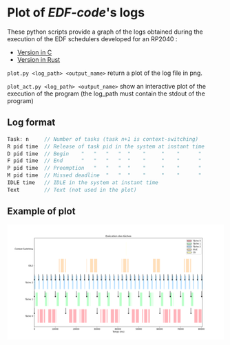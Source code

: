 # Plot of _EDF-code_'s logs

These python scripts provide a graph of the logs obtained during the execution of the EDF schedulers developed for an RP2040 :
- [Version in C](https://github.com/adiscepo/scheduler_memoire_c)
- [Version in Rust](https://github.com/adiscepo/scheduler_memoire_rust)

`plot.py <log_path> <output_name>` return a plot of the log file in png.

`plot_act.py <log_path> <output_name>` show an interactive plot of the execution of the program (the log_path must contain the stdout of the program)

## Log format

```c
Task: n     // Number of tasks (task n+1 is context-switching)
R pid time  // Release of task pid in the system at instant time
D pid time  // Begin    "   "   "   "  "    "     "    "      " 
F pid time  // End      "   "   "   "  "    "     "    "      "
P pid time  // Preemption   "   "   "  "    "     "    "      "
M pid time  // Missed deadline  "   "  "    "     "    "      "
IDLE time   // IDLE in the system at instant time
Text        // Text (not used in the plot)
```

## Example of plot

![](plots/plot98.png "")